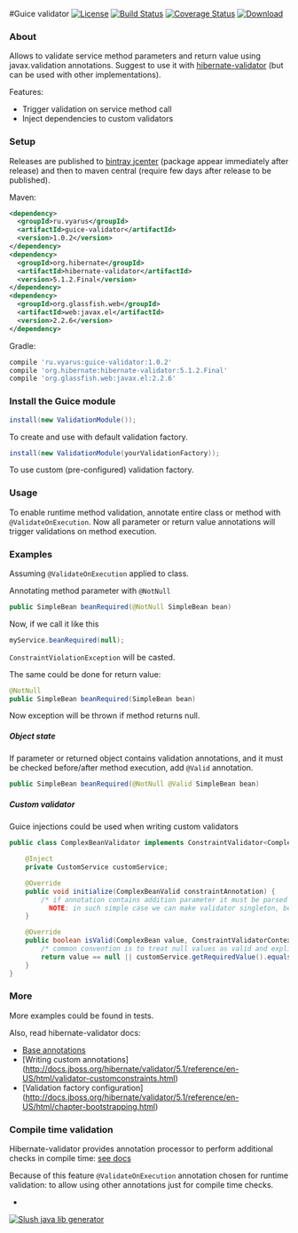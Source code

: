#Guice validator
[![License](http://img.shields.io/badge/license-MIT-blue.svg?style=flat)](http://www.opensource.org/licenses/MIT)
[![Build Status](http://img.shields.io/travis/xvik/guice-validator.svg?style=flat&branch=master)](https://travis-ci.org/xvik/guice-validator)
[![Coverage Status](https://img.shields.io/coveralls/xvik/guice-validator.svg?style=flat)](https://coveralls.io/r/xvik/guice-validator?branch=master)
[ ![Download](https://api.bintray.com/packages/vyarus/xvik/guice-validator/images/download.png) ](https://bintray.com/vyarus/xvik/guice-validator/_latestVersion)

### About

Allows to validate service method parameters and return value using javax.validation annotations.
Suggest to use it with [hibernate-validator](http://hibernate.org/validator/) (but can be used with other implementations).

Features:
* Trigger validation on service method call
* Inject dependencies to custom validators

### Setup

Releases are published to [bintray jcenter](https://bintray.com/bintray/jcenter) (package appear immediately after release) 
and then to maven central (require few days after release to be published). 

Maven:

```xml
<dependency>
  <groupId>ru.vyarus</groupId>
  <artifactId>guice-validator</artifactId>
  <version>1.0.2</version>
</dependency>
<dependency>
  <groupId>org.hibernate</groupId>
  <artifactId>hibernate-validator</artifactId>
  <version>5.1.2.Final</version>
</dependency>
<dependency>
  <groupId>org.glassfish.web</groupId>
  <artifactId>web:javax.el</artifactId>
  <version>2.2.6</version>
</dependency>
```

Gradle:

```groovy
compile 'ru.vyarus:guice-validator:1.0.2'
compile 'org.hibernate:hibernate-validator:5.1.2.Final'
compile 'org.glassfish.web:javax.el:2.2.6'
```

### Install the Guice module

```java
install(new ValidationModule());
```

To create and use with default validation factory.

```java
install(new ValidationModule(yourValidationFactory));
```

To use custom (pre-configured) validation factory.

### Usage

To enable runtime method validation, annotate entire class or method with `@ValidateOnExecution`.
Now all parameter or return value annotations will trigger validations on method execution. 

### Examples

Assuming `@ValidateOnExecution` applied to class.

Annotating method parameter with `@NotNull`

```java
public SimpleBean beanRequired(@NotNull SimpleBean bean) 
```

Now, if we call it like this

```java
myService.beanRequired(null);
```

`ConstraintViolationException` will be casted.

The same could be done for return value:

```java
@NotNull
public SimpleBean beanRequired(SimpleBean bean) 
```

Now exception will be thrown if method returns null.


##### Object state

If parameter or returned object contains validation annotations, and it must be checked before/after method execution,
add `@Valid` annotation.

```java
public SimpleBean beanRequired(@NotNull @Valid SimpleBean bean) 
```

##### Custom validator

Guice injections could be used when writing custom validators

```java
public class ComplexBeanValidator implements ConstraintValidator<ComplexBeanValid, ComplexBean> {

    @Inject
    private CustomService customService;

    @Override
    public void initialize(ComplexBeanValid constraintAnnotation) {
        /* if annotation contains addition parameter it must be parsed here.. skipping for simplicity.
          NOTE: in such simple case we can make validator singleton, because of no internal state */
    }

    @Override
    public boolean isValid(ComplexBean value, ConstraintValidatorContext context) {
        /* common convention is to treat null values as valid and explicitly check them with @NotNull */
        return value == null || customService.getRequiredValue().equals(value.getUser());
    }
}
``` 

### More

More examples could be found in tests.

Also, read hibernate-validator docs:
* [Base annotations](http://docs.jboss.org/hibernate/validator/5.1/reference/en-US/html/chapter-bean-constraints.html)
* [Writing custom annotations] (http://docs.jboss.org/hibernate/validator/5.1/reference/en-US/html/validator-customconstraints.html)
* [Validation factory configuration] (http://docs.jboss.org/hibernate/validator/5.1/reference/en-US/html/chapter-bootstrapping.html)


### Compile time validation

Hibernate-validator provides annotation processor to perform additional checks in compile time: [see docs](http://docs.jboss.org/hibernate/validator/5.1/reference/en-US/html/validator-annotation-processor.html)

Because of this feature `@ValidateOnExecution` annotation chosen for runtime validation: to allow using other annotations 
just for compile time checks.

-
[![Slush java lib generator](http://img.shields.io/badge/Powered%20by-Slush%20java%20lib%20generator-orange.svg?style=flat-square)](https://github.com/xvik/slush-lib-java)
